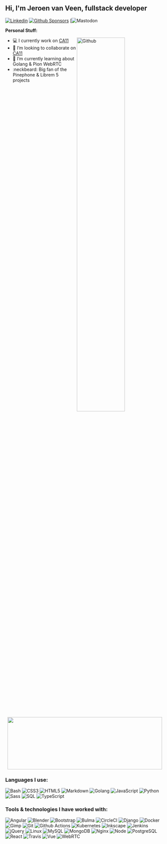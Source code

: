 ## Hi, I'm Jeroen van Veen, fullstack developer

[![Linkedin](https://img.shields.io/badge/-LinkedIn-blue?style=flat&logo=Linkedin&logoColor=white)](https://www.linkedin.com/in/jeroen-van-veen/)
[![Github Sponsors](https://img.shields.io/badge/GitHub_Sponsors-grey?style=flat&logo=github&logoColor=EA4AAA)](https://github.com/sponsors/jvanveen)
[![Mastodon](https://img.shields.io/mastodon/follow/197017?domain=https%3A%2F%2Fmastodon.social&style=flat&logo=Mastodon&logoColor=blue)

**Personal Stuff:**

<!-- Any image aligned to the right. Beware the width -->
<img width="55%" align="right" alt="Github" src="https://raw.githubusercontent.com/onimur/.github/master/.resources/git-header.svg" />

- :computer: I currently work on [CA11](https://github.com/open-voip-alliance/ca11)
- :loudspeaker: I’m looking to collaborate on [CA11](https://github.com/open-voip-alliance/ca11)
- :seedling: I’m currently learning about Golang & Pion WebRTC
- :neckbeard: Big fan of the Pinephone & Librem 5 projects

<br/><br/>
<p align="center">
  <img width="490" height="165" src="https://github-readme-stats.vercel.app/api?username=jvanveen&show_icons=true&hide_border=false&line_height=20&title_color=3b93b4&icon_color=3b93b4&show_owner=true"/>
  <p align="center">
  </p>
</p>


<h3>Languages I use:</h3>

![Bash](https://img.shields.io/badge/-Bash-141414?style=flat&logo=gnu-bash)
![CSS3](https://img.shields.io/badge/-CSS3-141414?style=flat&logo=css3)
![HTML5](https://img.shields.io/badge/-HTML5-141414?style=flat&logo=html5)
![Markdown](https://img.shields.io/badge/-Markdown-141414?style=flat&logo=markdown)
![Golang](https://img.shields.io/badge/-Golang-141414?style=flat&logo=go)
![JavaScript](https://img.shields.io/badge/-JavaScript-141414?style=flat&logo=javascript)
![Python](https://img.shields.io/badge/-Python-141414?style=flat&logo=python)
![Sass](https://img.shields.io/badge/-Sass-141414?style=flat&logo=sass)
![SQL](https://img.shields.io/badge/-SQL-141414?style=flat&logo=postgresql)
![TypeScript](https://img.shields.io/badge/-TypeScript-141414?style=flat&logo=typescript)

<H3>Tools & technologies I have worked with:</h3>

![Angular](https://img.shields.io/badge/-Angular-141414?style=flat&logo=angular)
![Blender](https://img.shields.io/badge/-Blender-141414?style=flat&logo=blender)
![Bootstrap](https://img.shields.io/badge/-Bootstrap-141414?style=flat&logo=bootstrap)
![Bulma](https://img.shields.io/badge/-Bulma-141414?style=flat&logo=bulma)
![CircleCI](https://img.shields.io/badge/-CircleCI-141414?style=flat&logo=circleci)
![Django](https://img.shields.io/badge/-Django-141414?style=flat&logo=django)
![Docker](https://img.shields.io/badge/-Docker-141414?style=flat&logo=docker)
![Gimp](https://img.shields.io/badge/-Gimp-141414?style=flat&logo=gimp)
![Git](https://img.shields.io/badge/-Git-141414?style=flat&logo=git)
![Github Actions](https://img.shields.io/badge/-Github%20Actions-141414?style=flat&logo=github-actions)
![Kubernetes](https://img.shields.io/badge/-Kubernetes-141414?style=flat&logo=kubernetes)
![Inkscape](https://img.shields.io/badge/-Inkscape-141414?style=flat&logo=inkscape)
![Jenkins](https://img.shields.io/badge/-Jenkins-141414?style=flat&logo=jenkins)
![jQuery](https://img.shields.io/badge/-jQuery-141414?style=flat&logo=jquery)
![Linux](https://img.shields.io/badge/-Linux-141414?style=flat&logo=linux)
![MySQL](https://img.shields.io/badge/-MySQL-141414?style=flat&logo=mysql)
![MongoDB](https://img.shields.io/badge/-MongoDB-141414?style=flat&logo=mongodb)
![Nginx](https://img.shields.io/badge/-Nginx-141414?style=flat&logo=nginx)
![Node](https://img.shields.io/badge/-Node-141414?style=flat&logo=node.js)
![PostgreSQL](https://img.shields.io/badge/-PostgreSQL-141414?style=flat&logo=postgresql)
![React](https://img.shields.io/badge/-React-141414?style=flat&logo=react)
![Travis](https://img.shields.io/badge/-Travis-141414?style=flat&logo=travis)
![Vue](https://img.shields.io/badge/-Vue-141414?style=flat&logo=vue.js)
![WebRTC](https://img.shields.io/badge/-WebRTC-141414?style=flat&logo=webrtc)